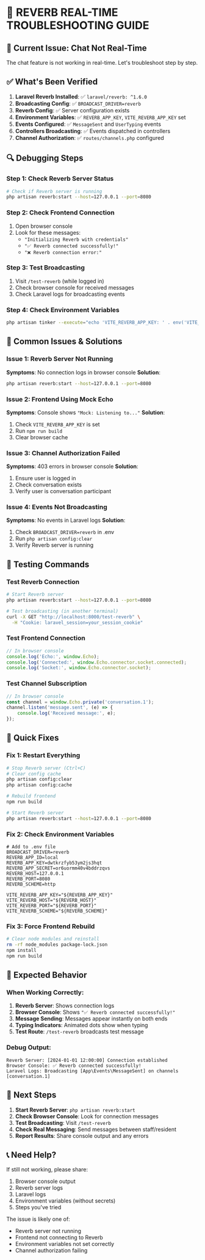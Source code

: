 # 🔧 REVERB REAL-TIME TROUBLESHOOTING GUIDE

## 🚨 Current Issue: Chat Not Real-Time

The chat feature is not working in real-time. Let's troubleshoot step by step.

## ✅ What's Been Verified

1. **Laravel Reverb Installed**: ✅ `laravel/reverb: ^1.6.0`
2. **Broadcasting Config**: ✅ `BROADCAST_DRIVER=reverb`
3. **Reverb Config**: ✅ Server configuration exists
4. **Environment Variables**: ✅ `REVERB_APP_KEY`, `VITE_REVERB_APP_KEY` set
5. **Events Configured**: ✅ `MessageSent` and `UserTyping` events
6. **Controllers Broadcasting**: ✅ Events dispatched in controllers
7. **Channel Authorization**: ✅ `routes/channels.php` configured

## 🔍 Debugging Steps

### Step 1: Check Reverb Server Status
```bash
# Check if Reverb server is running
php artisan reverb:start --host=127.0.0.1 --port=8080
```

### Step 2: Check Frontend Connection
1. Open browser console
2. Look for these messages:
   - `"Initializing Reverb with credentials"`
   - `"✅ Reverb connected successfully!"`
   - `"❌ Reverb connection error:"`

### Step 3: Test Broadcasting
1. Visit `/test-reverb` (while logged in)
2. Check browser console for received messages
3. Check Laravel logs for broadcasting events

### Step 4: Check Environment Variables
```bash
php artisan tinker --execute="echo 'VITE_REVERB_APP_KEY: ' . env('VITE_REVERB_APP_KEY');"
```

## 🚨 Common Issues & Solutions

### Issue 1: Reverb Server Not Running
**Symptoms**: No connection logs in browser console
**Solution**: 
```bash
php artisan reverb:start --host=127.0.0.1 --port=8080
```

### Issue 2: Frontend Using Mock Echo
**Symptoms**: Console shows `"Mock: Listening to..."`
**Solution**: 
1. Check `VITE_REVERB_APP_KEY` is set
2. Run `npm run build`
3. Clear browser cache

### Issue 3: Channel Authorization Failed
**Symptoms**: 403 errors in browser console
**Solution**:
1. Ensure user is logged in
2. Check conversation exists
3. Verify user is conversation participant

### Issue 4: Events Not Broadcasting
**Symptoms**: No events in Laravel logs
**Solution**:
1. Check `BROADCAST_DRIVER=reverb` in .env
2. Run `php artisan config:clear`
3. Verify Reverb server is running

## 🧪 Testing Commands

### Test Reverb Connection
```bash
# Start Reverb server
php artisan reverb:start --host=127.0.0.1 --port=8080

# Test broadcasting (in another terminal)
curl -X GET "http://localhost:8000/test-reverb" \
  -H "Cookie: laravel_session=your_session_cookie"
```

### Test Frontend Connection
```javascript
// In browser console
console.log('Echo:', window.Echo);
console.log('Connected:', window.Echo.connector.socket.connected);
console.log('Socket:', window.Echo.connector.socket);
```

### Test Channel Subscription
```javascript
// In browser console
const channel = window.Echo.private('conversation.1');
channel.listen('message.sent', (e) => {
    console.log('Received message:', e);
});
```

## 🔧 Quick Fixes

### Fix 1: Restart Everything
```bash
# Stop Reverb server (Ctrl+C)
# Clear config cache
php artisan config:clear
php artisan config:cache

# Rebuild frontend
npm run build

# Start Reverb server
php artisan reverb:start --host=127.0.0.1 --port=8080
```

### Fix 2: Check Environment Variables
```env
# Add to .env file
BROADCAST_DRIVER=reverb
REVERB_APP_ID=local
REVERB_APP_KEY=dwtkrzfyb53ym2js3hqt
REVERB_APP_SECRET=or6uormm40v4bddrzqvs
REVERB_HOST=127.0.0.1
REVERB_PORT=8080
REVERB_SCHEME=http

VITE_REVERB_APP_KEY="${REVERB_APP_KEY}"
VITE_REVERB_HOST="${REVERB_HOST}"
VITE_REVERB_PORT="${REVERB_PORT}"
VITE_REVERB_SCHEME="${REVERB_SCHEME}"
```

### Fix 3: Force Frontend Rebuild
```bash
# Clear node modules and reinstall
rm -rf node_modules package-lock.json
npm install
npm run build
```

## 🎯 Expected Behavior

### When Working Correctly:
1. **Reverb Server**: Shows connection logs
2. **Browser Console**: Shows `"✅ Reverb connected successfully!"`
3. **Message Sending**: Messages appear instantly on both ends
4. **Typing Indicators**: Animated dots show when typing
5. **Test Route**: `/test-reverb` broadcasts test message

### Debug Output:
```
Reverb Server: [2024-01-01 12:00:00] Connection established
Browser Console: ✅ Reverb connected successfully!
Laravel Logs: Broadcasting [App\Events\MessageSent] on channels [conversation.1]
```

## 🚀 Next Steps

1. **Start Reverb Server**: `php artisan reverb:start`
2. **Check Browser Console**: Look for connection messages
3. **Test Broadcasting**: Visit `/test-reverb`
4. **Check Real Messaging**: Send messages between staff/resident
5. **Report Results**: Share console output and any errors

## 📞 Need Help?

If still not working, please share:
1. Browser console output
2. Reverb server logs
3. Laravel logs
4. Environment variables (without secrets)
5. Steps you've tried

The issue is likely one of:
- Reverb server not running
- Frontend not connecting to Reverb
- Environment variables not set correctly
- Channel authorization failing


